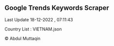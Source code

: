 

## Google Trends Keywords Scraper 
 
Last Update 18-12-2022 , 07:11:43

Country List :
VIETNAM.json



© Abdul Muttaqin 
